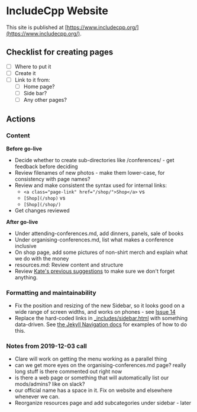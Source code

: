 # IncludeCpp Website

This site is published at [https://www.includecpp.org/](https://www.includecpp.org/).

## Checklist for creating pages

* [ ] Where to put it
* [ ] Create it
* [ ] Link to it from:
    * [ ] Home page?
    * [ ] Side bar?
    * [ ] Any other pages?

## Actions

### Content

**Before go-live** 

* Decide whether to create sub-directories like /conferences/ - get feedback before deciding
* Review filenames of new photos - make them lower-case, for consistency with page names?
* Review and make consistent the syntax used for internal links:
    * `<a class="page-link" href="/shop/">Shop</a>` vs
    * `[Shop](/shop)` vs
    * `[Shop](/shop/)`
* Get changes reviewed

**After go-live** 

* Under attending-conferences.md, add dinners, panels, sale of books
* Under organising-conferences.md, list what makes a conference inclusive
* On shop page, add some pictures of non-shirt merch and explain what we do with the money
* resources.md: Review content and structure
* Review [Kate's previous suggestions](https://github.com/include-cpp/include-cpp.github.io/issues/10) to make sure we don't forget anything.
  
### Formatting and maintainability

* Fix the position and resizing of the new Sidebar, so it looks good on a wide range of screen widths, and works on phones - see [Issue 14](https://github.com/include-cpp/include-cpp.github.io/issues/14)
* Replace the hard-coded links in [_includes/sidebar.html](https://github.com/include-cpp/include-cpp.github.io/blob/rework_navigation/_includes/sidebar.html) with something data-driven. See [the Jekyll Navigation docs](https://jekyllrb.com/tutorials/navigation/) for examples of how to do this.

### Notes from 2019-12-03 call

* Clare will work on getting the menu working as a parallel thing
* can we get more eyes on the organising-conferences.md page? really long stuff is there commented out right now
* is there a web page or something that will automatically list our mods/admins? like on slack?
* our official name has a space in it. Fix on website and elsewhere whenever we can.
* Reorganize resources page and add subcategories under sidebar - later
